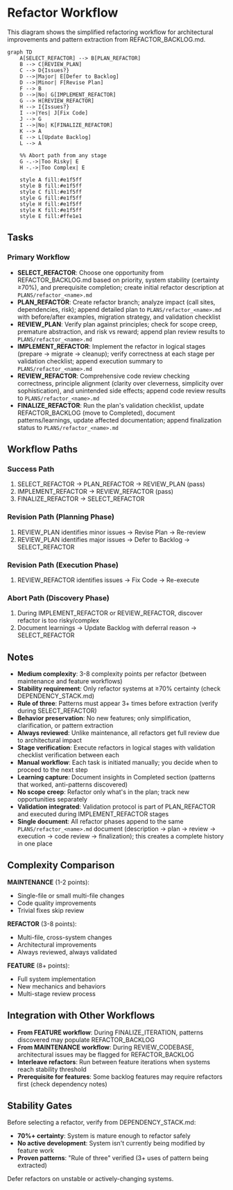 # Refactor Workflow

This diagram shows the simplified refactoring workflow for architectural improvements and pattern extraction from REFACTOR_BACKLOG.md.

```mermaid
graph TD
    A[SELECT_REFACTOR] --> B[PLAN_REFACTOR]
    B --> C[REVIEW_PLAN]
    C --> D{Issues?}
    D -->|Major| E[Defer to Backlog]
    D -->|Minor| F[Revise Plan]
    F --> B
    D -->|No| G[IMPLEMENT_REFACTOR]
    G --> H[REVIEW_REFACTOR]
    H --> I{Issues?}
    I -->|Yes| J[Fix Code]
    J --> G
    I -->|No| K[FINALIZE_REFACTOR]
    K --> A
    E --> L[Update Backlog]
    L --> A

    %% Abort path from any stage
    G -.->|Too Risky| E
    H -.->|Too Complex| E

    style A fill:#e1f5ff
    style B fill:#e1f5ff
    style C fill:#e1f5ff
    style G fill:#e1f5ff
    style H fill:#e1f5ff
    style K fill:#e1f5ff
    style E fill:#ffe1e1
```

## Tasks

### Primary Workflow
- **SELECT_REFACTOR**: Choose one opportunity from REFACTOR_BACKLOG.md based on priority, system stability (certainty ≥70%), and prerequisite completion; create initial refactor description at `PLANS/refactor_<name>.md`
- **PLAN_REFACTOR**: Create refactor branch; analyze impact (call sites, dependencies, risk); append detailed plan to `PLANS/refactor_<name>.md` with before/after examples, migration strategy, and validation checklist
- **REVIEW_PLAN**: Verify plan against principles; check for scope creep, premature abstraction, and risk vs reward; append plan review results to `PLANS/refactor_<name>.md`
- **IMPLEMENT_REFACTOR**: Implement the refactor in logical stages (prepare → migrate → cleanup); verify correctness at each stage per validation checklist; append execution summary to `PLANS/refactor_<name>.md`
- **REVIEW_REFACTOR**: Comprehensive code review checking correctness, principle alignment (clarity over cleverness, simplicity over sophistication), and unintended side effects; append code review results to `PLANS/refactor_<name>.md`
- **FINALIZE_REFACTOR**: Run the plan's validation checklist, update REFACTOR_BACKLOG (move to Completed), document patterns/learnings, update affected documentation; append finalization status to `PLANS/refactor_<name>.md`

## Workflow Paths

### Success Path
1. SELECT_REFACTOR → PLAN_REFACTOR → REVIEW_PLAN (pass)
2. IMPLEMENT_REFACTOR → REVIEW_REFACTOR (pass)
3. FINALIZE_REFACTOR → SELECT_REFACTOR

### Revision Path (Planning Phase)
1. REVIEW_PLAN identifies minor issues → Revise Plan → Re-review
2. REVIEW_PLAN identifies major issues → Defer to Backlog → SELECT_REFACTOR

### Revision Path (Execution Phase)
1. REVIEW_REFACTOR identifies issues → Fix Code → Re-execute

### Abort Path (Discovery Phase)
1. During IMPLEMENT_REFACTOR or REVIEW_REFACTOR, discover refactor is too risky/complex
2. Document learnings → Update Backlog with deferral reason → SELECT_REFACTOR

## Notes

- **Medium complexity**: 3-8 complexity points per refactor (between maintenance and feature workflows)
- **Stability requirement**: Only refactor systems at ≥70% certainty (check DEPENDENCY_STACK.md)
- **Rule of three**: Patterns must appear 3+ times before extraction (verify during SELECT_REFACTOR)
- **Behavior preservation**: No new features; only simplification, clarification, or pattern extraction
- **Always reviewed**: Unlike maintenance, all refactors get full review due to architectural impact
- **Stage verification**: Execute refactors in logical stages with validation checklist verification between each
- **Manual workflow**: Each task is initiated manually; you decide when to proceed to the next step
- **Learning capture**: Document insights in Completed section (patterns that worked, anti-patterns discovered)
- **No scope creep**: Refactor only what's in the plan; track new opportunities separately
- **Validation integrated**: Validation protocol is part of PLAN_REFACTOR and executed during IMPLEMENT_REFACTOR stages
- **Single document**: All refactor phases append to the same `PLANS/refactor_<name>.md` document (description → plan → review → execution → code review → finalization); this creates a complete history in one place

## Complexity Comparison

**MAINTENANCE** (1-2 points):
- Single-file or small multi-file changes
- Code quality improvements
- Trivial fixes skip review

**REFACTOR** (3-8 points):
- Multi-file, cross-system changes
- Architectural improvements
- Always reviewed, always validated

**FEATURE** (8+ points):
- Full system implementation
- New mechanics and behaviors
- Multi-stage review process

## Integration with Other Workflows

- **From FEATURE workflow**: During FINALIZE_ITERATION, patterns discovered may populate REFACTOR_BACKLOG
- **From MAINTENANCE workflow**: During REVIEW_CODEBASE, architectural issues may be flagged for REFACTOR_BACKLOG
- **Interleave refactors**: Run between feature iterations when systems reach stability threshold
- **Prerequisite for features**: Some backlog features may require refactors first (check dependency notes)

## Stability Gates

Before selecting a refactor, verify from DEPENDENCY_STACK.md:
- **70%+ certainty**: System is mature enough to refactor safely
- **No active development**: System isn't currently being modified by feature work
- **Proven patterns**: "Rule of three" verified (3+ uses of pattern being extracted)

Defer refactors on unstable or actively-changing systems.
